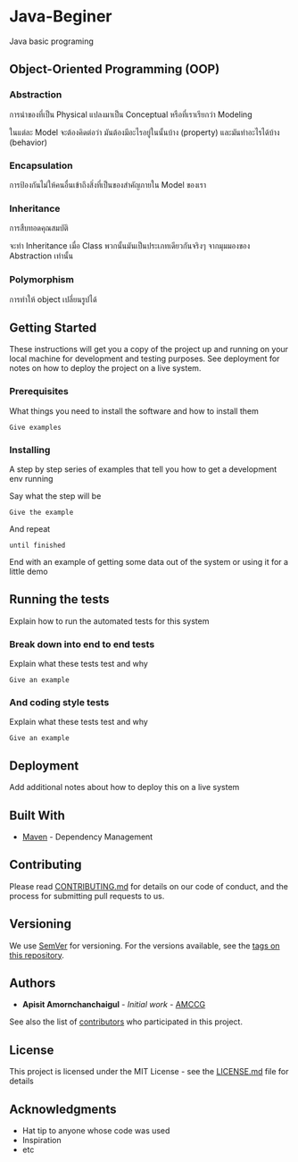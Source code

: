 # Java-Beginer
Java basic programing

## Object-Oriented Programming (OOP)

### Abstraction 

การนำของที่เป็น Physical แปลงมาเป็น Conceptual หรือที่เราเรียกว่า Modeling

ในแต่ละ Model จะต้องคิดต่อว่า มันต้องมีอะไรอยู่ในนั้นบ้าง (property) และมันทำอะไรได้บ้าง (behavior) 

### Encapsulation

การป้องกันไม่ให้คนอื่นเข้าถึงสิ่งที่เป็นของสำคัญภายใน Model ของเรา 

### Inheritance

การสืบทอดคุณสมบัติ

จะทำ Inheritance เมื่อ Class พวกนั้นมันเป็นประเภทเดียวกันจริงๆ จากมุมมองของ Abstraction เท่านั้น

### Polymorphism

การทำให้ object เปลี่ยนรูปได้

## Getting Started

These instructions will get you a copy of the project up and running on your local machine for development and testing purposes. See deployment for notes on how to deploy the project on a live system.

### Prerequisites

What things you need to install the software and how to install them

```
Give examples
```

### Installing

A step by step series of examples that tell you how to get a development env running

Say what the step will be

```
Give the example
```

And repeat

```
until finished
```

End with an example of getting some data out of the system or using it for a little demo

## Running the tests

Explain how to run the automated tests for this system

### Break down into end to end tests

Explain what these tests test and why

```
Give an example
```

### And coding style tests

Explain what these tests test and why

```
Give an example
```
## Deployment

Add additional notes about how to deploy this on a live system

## Built With

* [Maven](https://maven.apache.org/) - Dependency Management

## Contributing

Please read [CONTRIBUTING.md](https://gist.github.com/PurpleBooth/b24679402957c63ec426) for details on our code of conduct, and the process for submitting pull requests to us.

## Versioning

We use [SemVer](http://semver.org/) for versioning. For the versions available, see the [tags on this repository](https://github.com/your/project/tags). 

## Authors

* **Apisit Amornchanchaigul** - *Initial work* - [AMCCG](https://github.com/AMCCG)

See also the list of [contributors](https://github.com/your/project/contributors) who participated in this project.

## License

This project is licensed under the MIT License - see the [LICENSE.md](LICENSE.md) file for details

## Acknowledgments

* Hat tip to anyone whose code was used
* Inspiration
* etc

